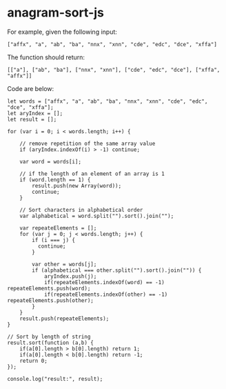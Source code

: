 
# anagram-sort-js

For example, given the following input:

    ["affx", "a", "ab", "ba", "nnx", "xnn", "cde", "edc", "dce", "xffa"]

The function should return:

    [["a"], ["ab", "ba"], ["nnx", "xnn"], ["cde", "edc", "dce"], ["xffa", "affx"]]

Code are below:

    let words = ["affx", "a", "ab", "ba", "nnx", "xnn", "cde", "edc", "dce", "xffa"];
    let aryIndex = [];
    let result = [];
    
    for (var i = 0; i < words.length; i++) {

	    // remove repetition of the same array value
	    if (aryIndex.indexOf(i) > -1) continue;

	    var word = words[i];
	    
	    // if the length of an element of an array is 1 
	    if (word.length == 1) {
	        result.push(new Array(word));
	        continue;
	    }

	    // Sort characters in alphabetical order
	    var alphabetical = word.split("").sort().join("");
	    
	    var repeateElements = [];
	    for (var j = 0; j < words.length; j++) {
	        if (i === j) {
	          continue;
	        }
	        
	        var other = words[j];
	        if (alphabetical === other.split("").sort().join("")) {
	            aryIndex.push(j);
	            if(repeateElements.indexOf(word) == -1) repeateElements.push(word);
	            if(repeateElements.indexOf(other) == -1) repeateElements.push(other);
	        }
	    }
	    result.push(repeateElements);
    }

    // Sort by length of string
    result.sort(function (a,b) {
        if(a[0].length > b[0].length) return 1;
        if(a[0].length < b[0].length) return -1;
        return 0;
    });
    
    console.log("result:", result);
